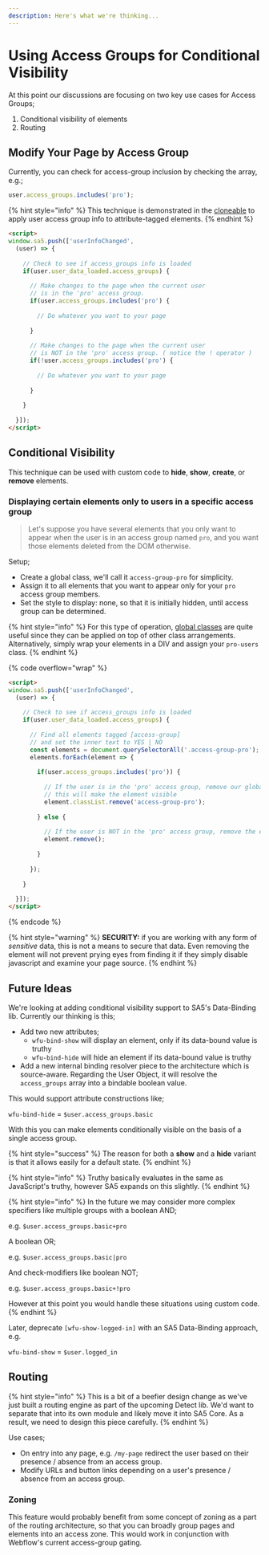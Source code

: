 ```yaml
---
description: Here's what we're thinking...
---
```


# Using Access Groups for Conditional Visibility

At this point our discussions are focusing on two key use cases for Access Groups;

1. Conditional visibility of elements
2. Routing

## Modify Your Page by Access Group&#x20;

Currently, you can check for access-group inclusion by checking the array, e.g.;&#x20;

```javascript
user.access_groups.includes('pro');
```

{% hint style="info" %}
This technique is demonstrated in the [cloneable](https://webflow.com/made-in-webflow/website/current-user-info) to apply user access group info to attribute-tagged elements.
{% endhint %}

```html
<script> 
window.sa5.push(['userInfoChanged', 
  (user) => {
    
    // Check to see if access_groups info is loaded
    if(user.user_data_loaded.access_groups) {
    
      // Make changes to the page when the current user
      // is in the 'pro' access group.
      if(user.access_groups.includes('pro') {
        
        // Do whatever you want to your page
        
      }
    
      // Make changes to the page when the current user
      // is NOT in the 'pro' access group. ( notice the ! operator )
      if(!user.access_groups.includes('pro') {
        
        // Do whatever you want to your page
        
      }    
      
    }
    
  }]); 
</script>
```

## Conditional Visibility

This technique can be used with custom code to **hide**, **show**, **create**, or **remove** elements.

### Displaying certain elements only to users in a specific access group

> Let's suppose you have several elements that you only want to appear when the user is in an access group named `pro`, and you want those elements deleted from the DOM otherwise.&#x20;

Setup;

* Create a global class, we'll call it `access-group-pro` for simplicity.&#x20;
* Assign it to all elements that you want to appear only for your `pro` access group members.
* Set the style to display: none, so that it is initially hidden, until access group can be determined.&#x20;

{% hint style="info" %}
For this type of operation, [global classes](https://university.webflow.com/lesson/web-styling-using-classes?topics=layout-design#how-to-create-a-global-class) are quite useful since they can be applied on top of other class arrangements. Alternatively, simply wrap your elements in a DIV and assign your `pro-users` class.&#x20;
{% endhint %}

{% code overflow="wrap" %}
```html
<script> 
window.sa5.push(['userInfoChanged', 
  (user) => {
    
    // Check to see if access_groups info is loaded
    if(user.user_data_loaded.access_groups) {
  
      // Find all elements tagged [access-group]
      // and set the inner text to YES | NO
      const elements = document.querySelectorAll('.access-group-pro');
      elements.forEach(element => {
      
        if(user.access_groups.includes('pro')) {
        
          // If the user is in the 'pro' access group, remove our global class
          // this will make the element visible
          element.classList.remove('access-group-pro');
          
        } else {
        
          // If the user is NOT in the 'pro' access group, remove the element
          element.remove();
          
        }
      
      });
      
    }
    
  }]); 
</script>
```
{% endcode %}

{% hint style="warning" %}
**SECURITY:** if you are working with any form of _sensitive_ data, this is not a means to secure that data. Even removing the element will not prevent prying eyes from finding it if they simply disable javascript and examine your page source.&#x20;
{% endhint %}



## Future Ideas

We're looking at adding conditional visibility support to  SA5's Data-Binding lib. Currently our thinking is this;

* Add two new attributes;
  * `wfu-bind-show` will display an element, only if its data-bound value is truthy
  * `wfu-bind-hide` will hide an element if its data-bound value is truthy
* Add a new internal binding resolver piece to the architecture which is source-aware. Regarding the User Object, it will resolve the `access_groups` array into a bindable boolean value.&#x20;

This would support attribute constructions like;

`wfu-bind-hide` = `$user.access_groups.basic`

With this you can make elements conditionally visible on the basis of a single access group.&#x20;

{% hint style="success" %}
The reason for both a **show** and a **hide** variant is that it allows easily for a default state.&#x20;
{% endhint %}

{% hint style="info" %}
Truthy basically evaluates in the same as JavaScript's truthy, however SA5 expands on this slightly.&#x20;
{% endhint %}

{% hint style="info" %}
In the future we may consider more complex specifiers like multiple groups with a boolean AND;

e.g. `$user.access_groups.basic+pro`

A boolean OR;

e.g. `$user.access_groups.basic|pro`

And check-modifiers like boolean NOT;

e.g. `$user.access_groups.basic+!pro`

However at this point you would handle these situations using custom code.&#x20;
{% endhint %}

Later, deprecate `[wfu-show-logged-in]` with an SA5 Data-Binding approach, e.g.

`wfu-bind-show` = `$user.logged_in`

## Routing

{% hint style="info" %}
This is a bit of a beefier design change as we've just built a routing engine as part of the upcoming Detect lib. We'd want to separate that into its own module and likely move it into SA5 Core. As a result, we need to design this piece carefully.&#x20;
{% endhint %}

Use cases;&#x20;

* On entry into any page, e.g. `/my-page` redirect the user based on their presence / absence from an access group.&#x20;
* Modify URLs and button links depending on a user's presence / absence from an access group.&#x20;

### Zoning

This feature would probably benefit from some concept of zoning as a part of the routing architecture, so that you can broadly group pages and elements into an access zone. This would work in conjunction with Webflow's current access-group gating.&#x20;





